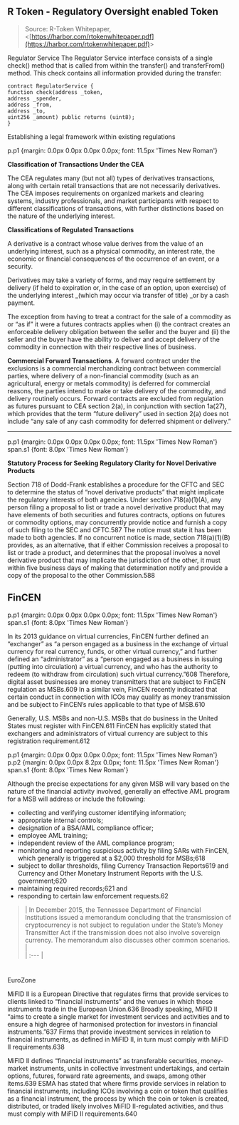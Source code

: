 

## R Token - Regulatory Oversight enabled Token

> Source: R-Token Whitepaper, &lt;[https://harbor.com/rtokenwhitepaper.pdf](https://harbor.com/rtokenwhitepaper.pdf)&gt;

Regulator Service The Regulator Service interface consists of a single check\(\) method that is called from within the transfer\(\) and transferFrom\(\) method. This check contains all information provided during the transfer:



```
contract RegulatorService {
function check(address _token,
address _spender,
address _from,
address _to,
uint256 _amount) public returns (uint8);
}
```



Establishing a legal framework within existing regulations

p.p1 {margin: 0.0px 0.0px 0.0px 0.0px; font: 11.5px 'Times New Roman'}

**Classification of Transactions Under the CEA**

The CEA regulates many \(but not all\) types of derivatives transactions, along with certain retail transactions that are not necessarily derivatives. The CEA imposes requirements on organized markets and clearing systems, industry professionals, and market participants with respect to different classifications of transactions, with further distinctions based on the nature of the underlying interest.

**Classifications of Regulated Transactions**

A derivative is a contract whose value derives from the value of an underlying interest, such as a physical commodity, an interest rate, the economic or financial consequences of the occurrence of an event, or a security.

Derivatives may take a variety of forms, and may require settlement by delivery \(if held to expiration or, in the case of an option, upon exercise\) of the underlying interest \_\(which may occur via transfer of title\) \_or by a cash payment.

The exception from having to treat a contract for the sale of a commodity as or “as if” it were a futures contracts applies when \(i\) the contract creates an enforceable delivery obligation between the seller and the buyer and \(ii\) the seller and the buyer have the ability to deliver and accept delivery of the commodity in connection with their respective lines of business.

**Commercial Forward Transactions**. A forward contract under the exclusions is a commercial merchandizing contract between commercial parties, where delivery of a non-financial commodity \(such as an agricultural, energy or metals commodity\) is deferred for commercial reasons, the parties intend to make or take delivery of the commodity, and delivery routinely occurs. Forward contracts are excluded from regulation as futures pursuant to CEA section 2\(a\), in conjunction with section 1a\(27\), which provides that the term “future delivery” used in section 2\(a\) does not include “any sale of any cash commodity for deferred shipment or delivery.”

---

p.p1 {margin: 0.0px 0.0px 0.0px 0.0px; font: 11.5px 'Times New Roman'}  
span.s1 {font: 8.0px 'Times New Roman'}

**Statutory Process for Seeking Regulatory Clarity for Novel Derivative Products**

Section 718 of Dodd-Frank establishes a procedure for the CFTC and SEC to determine the status of “novel derivative products” that might implicate the regulatory interests of both agencies. Under section 718\(a\)\(1\)\(A\), any person filing a proposal to list or trade a novel derivative product that may have elements of both securities and futures contracts, options on futures or commodity options, may concurrently provide notice and furnish a copy of such filing to the SEC and CFTC.587 The notice must state it has been made to both agencies. If no concurrent notice is made, section 718\(a\)\(1\)\(B\) provides, as an alternative, that if either Commission receives a proposal to list or trade a product, and determines that the proposal involves a novel derivative product that may implicate the jurisdiction of the other, it must within five business days of making that determination notify and provide a copy of the proposal to the other Commission.588

## FinCEN

p.p1 {margin: 0.0px 0.0px 0.0px 0.0px; font: 11.5px 'Times New Roman'}  
span.s1 {font: 8.0px 'Times New Roman'}

In its 2013 guidance on virtual currencies, FinCEN further defined an “exchanger” as “a person engaged as a business in the exchange of virtual currency for real currency, funds, or other virtual currency,” and further defined an “administrator” as a “person engaged as a business in issuing \(putting into circulation\) a virtual currency, and who has the authority to redeem \(to withdraw from circulation\) such virtual currency.”608 Therefore, digital asset businesses are money transmitters that are subject to FinCEN regulation as MSBs.609 In a similar vein, FinCEN recently indicated that certain conduct in connection with ICOs may qualify as money transmission and be subject to FinCEN’s rules applicable to that type of MSB.610

Generally, U.S. MSBs and non-U.S. MSBs that do business in the United States must register with FinCEN.611 FinCEN has explicitly stated that exchangers and administrators of virtual currency are subject to this registration requirement.612

p.p1 {margin: 0.0px 0.0px 0.0px 0.0px; font: 11.5px 'Times New Roman'}  
p.p2 {margin: 0.0px 0.0px 8.2px 0.0px; font: 11.5px 'Times New Roman'}  
span.s1 {font: 8.0px 'Times New Roman'}

Although the precise expectations for any given MSB will vary based on the nature of the financial activity involved, generally an effective AML program for a MSB will address or include the following:

* collecting and verifying customer identifying information;
* appropriate internal controls;
* designation of a BSA/AML compliance officer;
* employee AML training;
* independent review of the AML compliance program;
* monitoring and reporting suspicious activity by filing SARs with FinCEN, which generally is triggered at a $2,000 threshold for MSBs;618
* subject to dollar thresholds, filing Currency Transaction Reports619 and Currency and Other Monetary Instrument Reports with the U.S. government;620
* maintaining required records;621 and
* responding to certain law enforcement requests.62

> \| In December 2015, the Tennessee Department of Financial Institutions issued a memorandum concluding that the transmission of cryptocurrency is not subject to regulation under the State’s Money Transmitter Act if the transmission does not also involve sovereign currency. The memorandum also discusses other common scenarios. \|  
> \| :--- \|

# 

EuroZone

MiFID II is a European Directive that regulates firms that provide services to clients linked to “financial instruments” and the venues in which those instruments trade in the European Union.636 Broadly speaking, MiFID II “aims to create a single market for investment services and activities and to ensure a high degree of harmonised protection for investors in financial instruments.”637 Firms that provide investment services in relation to financial instruments, as defined in MiFID II, in turn must comply with MiFID II requirements.638

MiFID II defines “financial instruments” as transferable securities, money-market instruments, units in collective investment undertakings, and certain options, futures, forward rate agreements, and swaps, among other items.639 ESMA has stated that where firms provide services in relation to financial instruments, including ICOs involving a coin or token that qualifies as a financial instrument, the process by which the coin or token is created, distributed, or traded likely involves MiFID II-regulated activities, and thus must comply with MiFID II requirements.640

